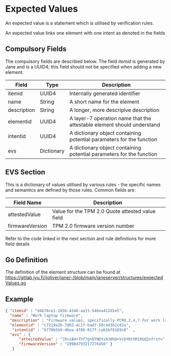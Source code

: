 # Expected Values

An expected value is a statement which is utilised by verification rules.  

An expected value links one element with one intent as denoted in the fields

## Compulsory Fields

The compulsory fields are described below. The field *itemid* is generated by Jane and is a UUID4; this field should not be specified when adding a new element.

| Field | Type | Description |
| --- | --- | --- |
| itemid | UUID4 | Internally generated identifier |
| name | String | A short name for the element |
| description | String | A longer, more descripive description |
| elementid | UUID4 | A layer-7 operation name that the attestable element should understand |
| intentid | UUID4 | A dictionary object containing potential parameters for the function |
| evs | Dictionary | A dictionary object containing potential parameters for the function |

## EVS Section

This is a dictionary of values utilised by various rules - the specific names and semantics are defined by those rules. Common fields are:

| Field Name | Description |
| --- | --- |
| attestedValue | Value for the TPM 2.0 Quote attested value field |
| firmwareVersion | TPM 2.0 firmware version number |

Refer to the code linked in the next section and rule definitions for more field details

## Go Definition

The definition of the element structure can be found at https://gitlab.jyu.fi/ijoliver/jane/-/blob/main/janeserver/structures/expectedValues.go

## Example

```json
{ "itemid" : "d4b76ce1-2b56-4346-aa11-546ea412d1e5", 
  "name" : "Work laptop firmware", 
  "description" : "Firmware values, specifically PCR0,2,4,7 for work laptop", 
  "elementid" : "c7219a2b-7d02-4c1f-bad7-50c4d3b2cd2a", 
   "intentid" : "6770b5b9-d0ea-4f8b-817f-cab1bf8169c0"  ,
  "evs" : { 
      "attestedValue" : "lR+zAH+TVf7g+QTNDVs9J0hD+VcbYNthM1RUQ2nfrsY=", 
      "firmwareVersion" : "19984793217276456" }
   }

```